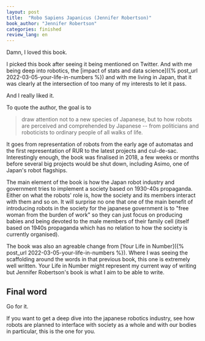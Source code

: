 ```yaml
---
layout: post
title:  "Robo Sapiens Japanicus (Jennifer Robertson)"
book_author: "Jennifer Robertson"
categories: finished
review_lang: en
---
```


Damn, I loved this book.

I picked this book after seeing it being mentioned on Twitter. And with me being deep into robotics, the [impact of stats and data science]({% post_url 2022-03-05-your-life-in-numbers %}) and with me living in Japan, that it was clearly at the intersection of too many of my interests to let it pass.

And I really liked it.

To quote the author, the goal is to

> draw attention not to a new species of Japanese, but to how robots are perceived and comprehended by Japanese -- from politicians and roboticists to ordinary people of all walks of life.

It goes from representation of robots from the early age of automatas and the first representation of RUR to the latest projects and cul-de-sac. Interestingly enough, the book was finalised in 2018, a few weeks or months before several big projects would be shut down, including Asimo, one of Japan's robot flagships.

The main element of the book is how the Japan robot industry and government tries to implement a society based on 1930-40s propaganda. Either on what the robots' role is, how the society and its members interact with them and so on. It will surprise no one that one of the main benefit of introducing robots in the society for the japanese government is to "free woman from the burden of work" so they can just focus on producing babies and being devoted to the male members of their family cell (itself based on 1940s propaganda which has no relation to how the society is currently organised).

The book was also an agreable change from [Your Life in Number]({% post_url 2022-03-05-your-life-in-numbers %}). Where I was seeing the scaffolding around the words in that previous book, this one is extremely well written. Your Life in Number might represent my current way of writing but Jennifer Robertson's book is what I aim to be able to write.

## Final word

Go for it.

If you want to get a deep dive into the japanese robotics industry, see how robots are planned to interface with society as a whole and with our bodies in particular, this is the one for you.